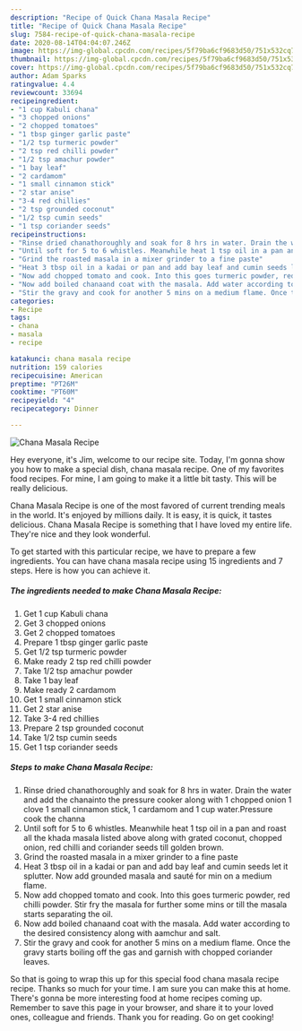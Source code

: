 ```yaml
---
description: "Recipe of Quick Chana Masala Recipe"
title: "Recipe of Quick Chana Masala Recipe"
slug: 7584-recipe-of-quick-chana-masala-recipe
date: 2020-08-14T04:04:07.246Z
image: https://img-global.cpcdn.com/recipes/5f79ba6cf9683d50/751x532cq70/chana-masala-recipe-recipe-main-photo.jpg
thumbnail: https://img-global.cpcdn.com/recipes/5f79ba6cf9683d50/751x532cq70/chana-masala-recipe-recipe-main-photo.jpg
cover: https://img-global.cpcdn.com/recipes/5f79ba6cf9683d50/751x532cq70/chana-masala-recipe-recipe-main-photo.jpg
author: Adam Sparks
ratingvalue: 4.4
reviewcount: 33694
recipeingredient:
- "1 cup Kabuli chana"
- "3 chopped onions"
- "2 chopped tomatoes"
- "1 tbsp ginger garlic paste"
- "1/2 tsp turmeric powder"
- "2 tsp red chilli powder"
- "1/2 tsp amachur powder"
- "1 bay leaf"
- "2 cardamom"
- "1 small cinnamon stick"
- "2 star anise"
- "3-4 red chillies"
- "2 tsp grounded coconut"
- "1/2 tsp cumin seeds"
- "1 tsp coriander seeds"
recipeinstructions:
- "Rinse dried chanathoroughly and soak for 8 hrs in water. Drain the water and add the chanainto the pressure cooker along with 1 chopped onion 1 clove 1 small cinnamon stick, 1 cardamom and 1 cup water.Pressure cook the channa"
- "Until soft for 5 to 6 whistles. Meanwhile heat 1 tsp oil in a pan and roast all the khada masala listed above along with grated coconut, chopped onion, red chilli and coriander seeds till golden brown."
- "Grind the roasted masala in a mixer grinder to a fine paste"
- "Heat 3 tbsp oil in a kadai or pan and add bay leaf and cumin seeds let it splutter. Now add grounded masala and sauté for min on a medium flame."
- "Now add chopped tomato and cook. Into this goes turmeric powder, red chilli powder. Stir fry the masala for further some mins or till the masala starts separating the oil."
- "Now add boiled chanaand coat with the masala. Add water according to the desired consistency along with aamchur and salt."
- "Stir the gravy and cook for another 5 mins on a medium flame. Once the gravy starts boiling off the gas and garnish with chopped coriander leaves."
categories:
- Recipe
tags:
- chana
- masala
- recipe

katakunci: chana masala recipe 
nutrition: 159 calories
recipecuisine: American
preptime: "PT26M"
cooktime: "PT60M"
recipeyield: "4"
recipecategory: Dinner

---
```



![Chana Masala Recipe](https://img-global.cpcdn.com/recipes/5f79ba6cf9683d50/751x532cq70/chana-masala-recipe-recipe-main-photo.jpg)

Hey everyone, it's Jim, welcome to our recipe site. Today, I'm gonna show you how to make a special dish, chana masala recipe. One of my favorites food recipes. For mine, I am going to make it a little bit tasty. This will be really delicious.

Chana Masala Recipe is one of the most favored of current trending meals in the world. It's enjoyed by millions daily. It is easy, it is quick, it tastes delicious. Chana Masala Recipe is something that I have loved my entire life. They're nice and they look wonderful.




To get started with this particular recipe, we have to prepare a few ingredients. You can have chana masala recipe using 15 ingredients and 7 steps. Here is how you can achieve it.

<!--inarticleads1-->

##### The ingredients needed to make Chana Masala Recipe:

1. Get 1 cup Kabuli chana
1. Get 3 chopped onions
1. Get 2 chopped tomatoes
1. Prepare 1 tbsp ginger garlic paste
1. Get 1/2 tsp turmeric powder
1. Make ready 2 tsp red chilli powder
1. Take 1/2 tsp amachur powder
1. Take 1 bay leaf
1. Make ready 2 cardamom
1. Get 1 small cinnamon stick
1. Get 2 star anise
1. Take 3-4 red chillies
1. Prepare 2 tsp grounded coconut
1. Take 1/2 tsp cumin seeds
1. Get 1 tsp coriander seeds




<!--inarticleads2-->

##### Steps to make Chana Masala Recipe:

1. Rinse dried chanathoroughly and soak for 8 hrs in water. Drain the water and add the chanainto the pressure cooker along with 1 chopped onion 1 clove 1 small cinnamon stick, 1 cardamom and 1 cup water.Pressure cook the channa
1. Until soft for 5 to 6 whistles. Meanwhile heat 1 tsp oil in a pan and roast all the khada masala listed above along with grated coconut, chopped onion, red chilli and coriander seeds till golden brown.
1. Grind the roasted masala in a mixer grinder to a fine paste
1. Heat 3 tbsp oil in a kadai or pan and add bay leaf and cumin seeds let it splutter. Now add grounded masala and sauté for min on a medium flame.
1. Now add chopped tomato and cook. Into this goes turmeric powder, red chilli powder. Stir fry the masala for further some mins or till the masala starts separating the oil.
1. Now add boiled chanaand coat with the masala. Add water according to the desired consistency along with aamchur and salt.
1. Stir the gravy and cook for another 5 mins on a medium flame. Once the gravy starts boiling off the gas and garnish with chopped coriander leaves.




So that is going to wrap this up for this special food chana masala recipe recipe. Thanks so much for your time. I am sure you can make this at home. There's gonna be more interesting food at home recipes coming up. Remember to save this page in your browser, and share it to your loved ones, colleague and friends. Thank you for reading. Go on get cooking!
